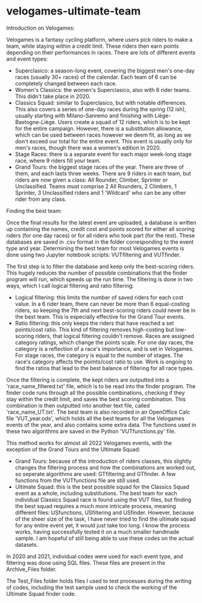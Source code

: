 # velogames-ultimate-team

Introduction on Velogames:

Velogames is a fantasy cycling platform, where users pick riders to make a team, while staying within a credit limit.
These riders then earn points depending on their performances in races.
There are lots of different events and event types:

- Superclasico: a season-long event, covering the biggest men's one-day races (usually 30+ races) of the calendar. Each team of 6 can be completely changed between each race.
- Women's Classics: the women's Superclasico, also with 6 rider teams. This didn't take place in 2020.
- Classics Squad: similar to Superclasico, but with notable differences. This also covers a series of one-day races during the spring (12 ish), usually starting with Milano-Sanremo and finishing with Liège-Bastogne-Liège. Users create a squad of 12 riders, which is to be kept for the entire campaign. However, there is a substitution allowance, which can be used between races however we deem fit, as long as we don't exceed our total for the entire event. This event is usually only for men's races, though there was a women's edition in 2020.
- Stage Races: there is a separate event for each major week-long stage race, where 9 riders fill your team.
- Grand Tours: the biggest stage races of the year. There are three of them, and each lasts three weeks. There are 9 riders in each team, but riders are now given a class: All Rounder, Climber, Sprinter or Unclassified. Teams must comprise 2 All Rounders, 2 Climbers, 1 Sprinter, 3 Unclassified riders and 1 'Wildcard' who can be any other rider from any class.


Finding the best team:

Once the final results for the latest event are uploaded, a database is written up containing the names, credit cost and points scored for either all scoring riders (for one day races) or for all riders who took part (for the rest).
These databases are saved in .csv format in the folder corresponding to the event type and year.
Determining the best team for most Velogames events is done using two Jupyter notebook scripts: VUTfiltering and VUTfinder.

The first step is to filter the database and keep only the best-scoring riders.
This hugely reduces the number of possible combinations that the finder program will run, which speeds up the run time.
The filtering is done in two ways, which I call logical filtering and ratio filtering:

- Logical filtering: this limits the number of saved riders for each cost value. In a 6 rider team, there can never be more than 6 equal-costing riders, so keeping the 7th and next best-scoring riders could never be in the best team. This is especially effective for the Grand Tour events.
- Ratio filtering: this only keeps the riders that have reached a set points/cost ratio. This kind of filtering removes high-costing but low-scoring riders, that logical filtering couldn't remove. Races are assigned category ratings, which change the points scale. For one day races, the category is a reflection of a race's importance, and is set in Velogames. For stage races, the category is equal to the number of stages. The race's category affects the poimts/cost ratio to use. Work is ongoing to find the ratios that lead to the best balance of filtering for all race types.

Once the filtering is complete, the kept riders are outputted into a 'race_name_filtered.txt' file, which is to be read into the finder program.
The finder code runs through all the possible combinations, checking if they stay within the credit limit, and saves the best scoring combination.
This combination is then outputted into another text file, called 'race_name_UT.txt'.
The best team is also recorded in an OpenOffice Calc file 'VUT_year.ods', which holds all the best teams for all the Velogames events of the year, and also contains some extra data.
The functions used in these two algorithms are saved in the Python 'VUTfunctions.py' file.

This method works for almost all 2022 Velogames events, with the exception of the Grand Tours and the Ultimate Squad:

- Grand Tours: because of the introduction of riders classes, this slightly changes the filtering process and how the combinations are worked out, so seperate algorithms are used: GTfiltering and GTfinder. A few functions from the VUTfunctions file are still used.
- Ultimate Squad: this is the best possible squad for the Classics Squad event as a whole, including substitutions. The best team for each individual Classics Squad race is found using the VUT files, but finding the best squad requires a much more intricate process, meaning different files: USfunctions, USfiltering and USfinder. However, because of the sheer size of the task, I have never tried to find the ultimate squad for any entire event yet, it would just take too long. I know the process works, having successfully tested it on a much smaller handmade sample. I am hopeful of still being able to use these codes on the actual datasets.


In 2020 and 2021, individual codes were used for each event type, and filtering was done using SQL files.
These files are present in the Archive_Files folder.

The Test_Files folder holds files I used to test processes during the writing of codes, including the test sample used to check the working of the Ultimate Squad finder code.
